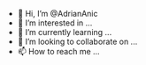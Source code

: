 - 👋 Hi, I’m @AdrianAnic
- 👀 I’m interested in ...
- 🌱 I’m currently learning ...
- 💞️ I’m looking to collaborate on ...
- 📫 How to reach me ...

<!---
AdrianAnic/AdrianAnic is a ✨ special ✨ repository because its `README.md` (this file) appears on your GitHub profile.
You can click the Preview link to take a look at your changes.
--->
